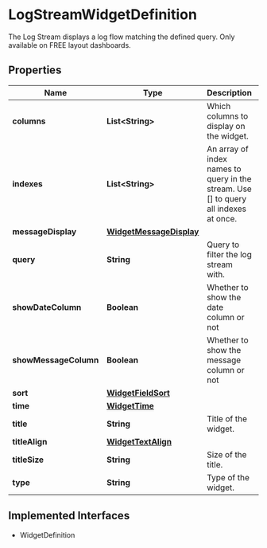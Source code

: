 

# LogStreamWidgetDefinition

The Log Stream displays a log flow matching the defined query. Only available on FREE layout dashboards.
## Properties

Name | Type | Description | Notes
------------ | ------------- | ------------- | -------------
**columns** | **List&lt;String&gt;** | Which columns to display on the widget. |  [optional]
**indexes** | **List&lt;String&gt;** | An array of index names to query in the stream. Use [] to query all indexes at once. |  [optional]
**messageDisplay** | [**WidgetMessageDisplay**](WidgetMessageDisplay.md) |  |  [optional]
**query** | **String** | Query to filter the log stream with. |  [optional]
**showDateColumn** | **Boolean** | Whether to show the date column or not |  [optional]
**showMessageColumn** | **Boolean** | Whether to show the message column or not |  [optional]
**sort** | [**WidgetFieldSort**](WidgetFieldSort.md) |  |  [optional]
**time** | [**WidgetTime**](WidgetTime.md) |  |  [optional]
**title** | **String** | Title of the widget. |  [optional]
**titleAlign** | [**WidgetTextAlign**](WidgetTextAlign.md) |  |  [optional]
**titleSize** | **String** | Size of the title. |  [optional]
**type** | **String** | Type of the widget. |  [readonly]


## Implemented Interfaces

* WidgetDefinition


